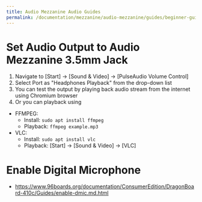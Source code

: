 ```yaml
---
title: Audio Mezzanine Audio Guides
permalink: /documentation/mezzanine/audio-mezzanine/guides/beginner-guides/audio-guides.md.html
---
```


# Set Audio Output to Audio Mezzanine 3.5mm Jack
1. Navigate to [Start] -> [Sound & Video] -> [PulseAudio Volume Control]
2. Select Port as "Headphones Playback" from the drop-down list
3. You can test the output by playing back audio stream from the internet using Chromium browser
4. Or you can playback using
  - FFMPEG:
    - Install: ```sudo apt install ffmpeg```
    - Playback: ```ffmpeg example.mp3```
  - VLC:
    - Install: ```sudo apt install vlc```
    - Playback: [Start] -> [Sound & Video] -> [VLC]

# Enable Digital Microphone
- https://www.96boards.org/documentation/ConsumerEdition/DragonBoard-410c/Guides/enable-dmic.md.html
